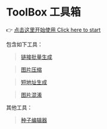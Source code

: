 # ToolBox 工具箱

👉 [点击这里开始使用 Click here to start](https://zhaocj.goho.co)

包含如下工具：

>  [链接批量生成](https://www.zhaocj.cn/#/UrlBatchGenerat)

>  [图片压缩](https://www.zhaocj.cn/#/ImageCompress)

>  [短地址生成](https://www.zhaocj.cn/#/ShortLink)

>  [图片混淆](http://www.zhaocj.cn/tphx/)

其他工具：

>  [种子编辑器](https://sdjdd.github.io/whitewash-torrent/demo/)
